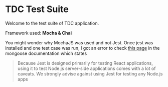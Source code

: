 TDC Test Suite
=
Welcome to the test suite of TDC application.

Framework used: **Mocha & Chai**

You might wonder why MochaJS was used and not Jest. Once jest was installed and one test case was run, I got an error to check [this page](https://mongoosejs.com/docs/jest.html) in the mongoose documentation which states

>Because Jest is designed primarily for testing React applications, using it to test Node.js server-side applications comes with a lot of caveats. We strongly advise against using Jest for testing any Node.js apps
